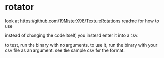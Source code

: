 # rotator

look at https://github.com/19MisterX98/TextureRotations readme for how to use

instead of changing the code itself, you instead enter it into a csv.

to test, run the binary with no arguments. to use it, run the binary with your csv file as an argument. see the sample csv for the format.
